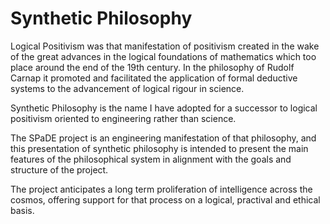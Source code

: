 # Synthetic Philosophy

Logical Positivism was that manifestation of positivism created in the wake of the great advances in the logical foundations of mathematics which too place around the end of the 19th century.
In the philosophy of Rudolf Carnap it promoted and facilitated the application of formal deductive systems to the advancement of logical rigour in science.

Synthetic Philosophy is the name I have adopted for a successor to logical positivism oriented to engineering rather than science.

The SPaDE project is an engineering manifestation of that philosophy, and this presentation of synthetic philosophy is intended to present the main features of the philosophical system in alignment with the goals and structure of the project.

The project anticipates a long term proliferation of intelligence across the cosmos, offering support for that process on a logical, practival and ethical basis.
